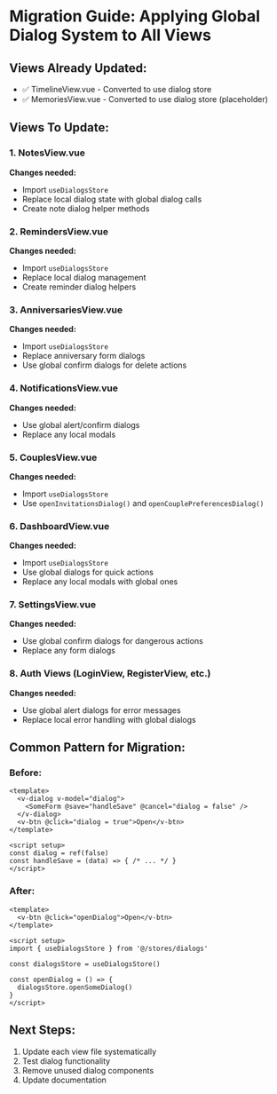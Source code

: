 # Migration Guide: Applying Global Dialog System to All Views

## Views Already Updated:
- ✅ TimelineView.vue - Converted to use dialog store
- ✅ MemoriesView.vue - Converted to use dialog store (placeholder)

## Views To Update:

### 1. NotesView.vue
**Changes needed:**
- Import `useDialogsStore`
- Replace local dialog state with global dialog calls
- Create note dialog helper methods

### 2. RemindersView.vue
**Changes needed:**
- Import `useDialogsStore`
- Replace local dialog management
- Create reminder dialog helpers

### 3. AnniversariesView.vue
**Changes needed:**
- Import `useDialogsStore`
- Replace anniversary form dialogs
- Use global confirm dialogs for delete actions

### 4. NotificationsView.vue
**Changes needed:**
- Use global alert/confirm dialogs
- Replace any local modals

### 5. CouplesView.vue
**Changes needed:**
- Import `useDialogsStore`
- Use `openInvitationsDialog()` and `openCouplePreferencesDialog()`

### 6. DashboardView.vue
**Changes needed:**
- Import `useDialogsStore`
- Use global dialogs for quick actions
- Replace any local modals with global ones

### 7. SettingsView.vue
**Changes needed:**
- Use global confirm dialogs for dangerous actions
- Replace any form dialogs

### 8. Auth Views (LoginView, RegisterView, etc.)
**Changes needed:**
- Use global alert dialogs for error messages
- Replace local error handling with global dialogs

## Common Pattern for Migration:

### Before:
```vue
<template>
  <v-dialog v-model="dialog">
    <SomeForm @save="handleSave" @cancel="dialog = false" />
  </v-dialog>
  <v-btn @click="dialog = true">Open</v-btn>
</template>

<script setup>
const dialog = ref(false)
const handleSave = (data) => { /* ... */ }
</script>
```

### After:
```vue
<template>
  <v-btn @click="openDialog">Open</v-btn>
</template>

<script setup>
import { useDialogsStore } from '@/stores/dialogs'

const dialogsStore = useDialogsStore()

const openDialog = () => {
  dialogsStore.openSomeDialog()
}
</script>
```

## Next Steps:
1. Update each view file systematically
2. Test dialog functionality
3. Remove unused dialog components
4. Update documentation
